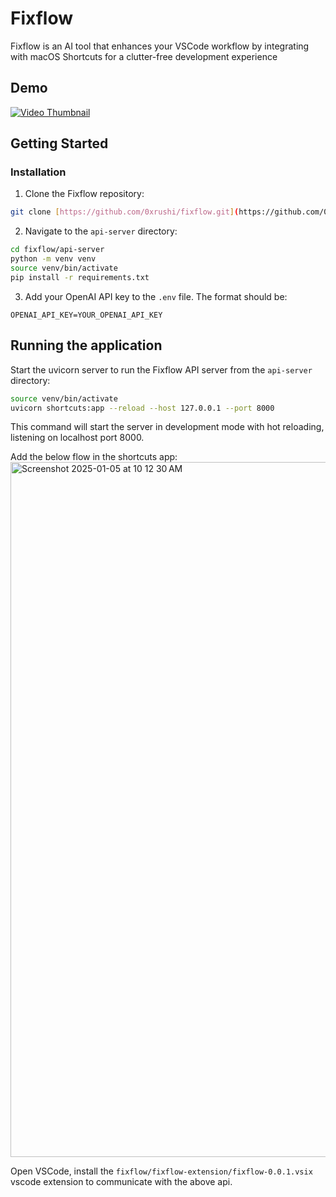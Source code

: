 # Fixflow

Fixflow is an AI tool that enhances your VSCode workflow by integrating with macOS Shortcuts for a clutter-free development experience 

## Demo
<a href="https://odysee.com/@rushi:2/fixflow-demo:0" target="_blank">
  <img src="https://s3.amazonaws.com/cdn.freshdesk.com/data/helpdesk/attachments/production/1079857321/original/5hs--T2zBkdydDD16hRXpMFA5ZIpZ2Zpyg.png?1562585254" alt="Video Thumbnail"> 
</a>

## Getting Started

### Installation

1. Clone the Fixflow repository:

```bash
git clone [https://github.com/0xrushi/fixflow.git](https://github.com/0xrushi/fixflow.git)
```

2. Navigate to the `api-server` directory:

```bash
cd fixflow/api-server
python -m venv venv
source venv/bin/activate
pip install -r requirements.txt
```

3. Add your OpenAI API key to the `.env` file. The format should be:

```
OPENAI_API_KEY=YOUR_OPENAI_API_KEY
```

## Running the application

Start the uvicorn server to run the Fixflow API server from the `api-server` directory:

```bash
source venv/bin/activate
uvicorn shortcuts:app --reload --host 127.0.0.1 --port 8000
```

This command will start the server in development mode with hot reloading, listening on localhost port 8000.

Add the below flow in the shortcuts app:
<img width="1112" alt="Screenshot 2025-01-05 at 10 12 30 AM" src="https://github.com/user-attachments/assets/2d4bdd5b-b461-496f-b057-3a2c5eeddb5d" />


Open VSCode, install the `fixflow/fixflow-extension/fixflow-0.0.1.vsix` vscode extension to communicate with the above api.
